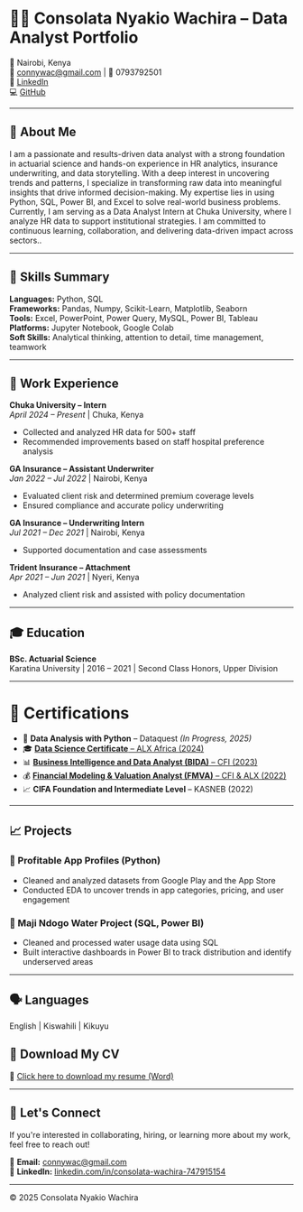 # 👩🏽 Consolata Nyakio Wachira – Data Analyst Portfolio

📍 Nairobi, Kenya  
📧 connywac@gmail.com | 📱 0793792501  
🔗 [LinkedIn](https://www.linkedin.com/in/consolata-wachira-747915154)  
💻 [GitHub](https://github.com/conniewachira254/Consolata-Wachira-Portfolio)  

---

## 📌 About Me

I am a passionate and results-driven data analyst with a strong foundation in actuarial science and hands-on experience in HR analytics, insurance underwriting, and data storytelling. With a deep interest in uncovering trends and patterns, I specialize in transforming raw data into meaningful insights that drive informed decision-making. My expertise lies in using Python, SQL, Power BI, and Excel to solve real-world business problems. Currently, I am serving as a Data Analyst Intern at Chuka University, where I analyze HR data to support institutional strategies. I am committed to continuous learning, collaboration, and delivering data-driven impact across sectors..

---
## 🧠 Skills Summary

**Languages:** Python, SQL  
**Frameworks:** Pandas, Numpy, Scikit-Learn, Matplotlib, Seaborn  
**Tools:** Excel, PowerPoint, Power Query, MySQL, Power BI, Tableau  
**Platforms:** Jupyter Notebook, Google Colab  
**Soft Skills:** Analytical thinking, attention to detail, time management, teamwork  

---
## 💼 Work Experience

**Chuka University – Intern**  
*April 2024 – Present* | Chuka, Kenya  
- Collected and analyzed HR data for 500+ staff  
- Recommended improvements based on staff hospital preference analysis  

**GA Insurance – Assistant Underwriter**  
*Jan 2022 – Jul 2022* | Nairobi, Kenya  
- Evaluated client risk and determined premium coverage levels  
- Ensured compliance and accurate policy underwriting  

**GA Insurance – Underwriting Intern**  
*Jul 2021 – Dec 2021* | Nairobi, Kenya  
- Supported documentation and case assessments  

**Trident Insurance – Attachment**  
*Apr 2021 – Jun 2021* | Nyeri, Kenya  
- Analyzed client risk and assisted with policy documentation
  
---
## 🎓 Education

**BSc. Actuarial Science**  
Karatina University | 2016 – 2021 | Second Class Honors, Upper Division  

---

# 📜 Certifications

- 🧠 **Data Analysis with Python** – Dataquest *(In Progress, 2025)*  
- 🎓 [**Data Science Certificate** – ALX Africa (2024)](https://drive.google.com/file/d/1zALlYVNtVdfyENzwyVoVhu1gitjyxbBi/view?usp=drive_link)  
- 📊 [**Business Intelligence and Data Analyst (BIDA)** – CFI (2023)](https://drive.google.com/file/d/1DNMFMnR3Qa7RkmRVhi2Ki4zqs1bOqXrY/view?usp=drive_link)  
- 💰 [**Financial Modeling & Valuation Analyst (FMVA)** – CFI & ALX (2022)](https://drive.google.com/file/d/1r5Kr6MmO8b9vwlJcfM1Ce70fbtxLklYV/view?usp=drive_link)  
- 📈 **CIFA Foundation and Intermediate Level** – KASNEB (2022)

---

## 📈 Projects

### 🔹 Profitable App Profiles (Python)
- Cleaned and analyzed datasets from Google Play and the App Store
- Conducted EDA to uncover trends in app categories, pricing, and user engagement

### 🔹 Maji Ndogo Water Project (SQL, Power BI)
- Cleaned and processed water usage data using SQL
- Built interactive dashboards in Power BI to track distribution and identify underserved areas

---

## 🗣️ Languages

English | Kiswahili | Kikuyu 

## 📄 Download My CV

📎 [Click here to download my resume (Word)](./Consolata_Wachira_CV_FINAL.docx)

---

## 🤝 Let's Connect

If you're interested in collaborating, hiring, or learning more about my work, feel free to reach out!

📧 **Email:** connywac@gmail.com  
🔗 **LinkedIn:** [linkedin.com/in/consolata-wachira-747915154](https://www.linkedin.com/in/consolata-wachira-747915154)

---

© 2025 Consolata Nyakio Wachira
